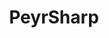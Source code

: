 ---
title: PeyrSharp
description: PeyrSharp is a C# library designed to make developers' job easier. All the news and information about PeyrSharp are available in this category.
image: PeyrSharp.png

# Badge style
style:
    background: "#F81FC8"
    color: "#fff"
---